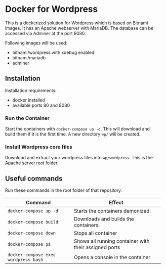 # Docker for Wordpress

This is a dockerized solution for Wordpress which is based on Bitnami images. It has an Apache webserver with MariaDB. The database can be accessed via Adminer at the port 8080.

Following images will be used:
- bitnami/wordpress with xdebug enabled
- bitnami/mariadb
- adminer

## Installation

Installation requirements:

- docker installed
- available ports 80 and 8080

### Run the Container

Start the containers with `docker-compose up -d`. This will download and build them if it is the first time. A new directory `wp/` will be created.

### Install Wordpress core files

Download and extract your wordpress files into `wp/wordpress`. This is the Apache server root folder.

## Useful commands

Run these commands in the root folder of that repository.

| Command                  | Effect                                                                                              |
|--------------------------|-----------------------------------------------------------------------------------------------------|
| `docker-compose up -d`   | Starts the containers demonized.                                                                    |
| `docker-compose build`   | Downloads and builds the containers.                                                                |
| `docker-compose down`    | Stops all container                                                                                 |
| `docker-compose ps`      | Shows all running container with their assigned ports                                               |
| `docker-compose exec wordpress bash`  | Opens a console in the container                                                       |